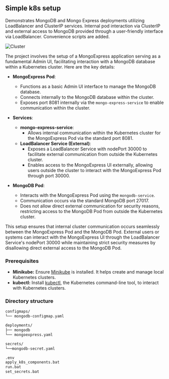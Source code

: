 ## Simple k8s setup
Demonstrates MongoDB and Mongo Express deployments utilizing LoadBalancer and ClusterIP services. Internal pod interaction via ClusterIP and external access to MongoDB provided through a user-friendly interface via LoadBalancer. Convenience scripts are added.

![Cluster](https://github.com/AnelMusic/kubernetes_mongodb_express_usecase_internal_external_communication/assets/32487291/c5b59417-51de-4369-a09b-44e5e85f235e)

The project involves the setup of a MongoExpress application serving as a fundamental Admin UI, facilitating interaction with a MongoDB database within a Kubernetes cluster. Here are the key details:

- **MongoExpress Pod**:
  - Functions as a basic Admin UI interface to manage the MongoDB database.
  - Connects internally to the MongoDB database within the cluster.
  - Exposes port 8081 internally via the `mongo-express-service` to enable communication within the cluster.

- **Services**:
  - **mongo-express-service**:
    - Allows internal communication within the Kubernetes cluster for the MongoExpress Pod via the standard port 8081.
  - **LoadBalancer Service (External)**:
    - Exposes a LoadBalancer Service with nodePort 30000 to facilitate external communication from outside the Kubernetes cluster.
    - Enables access to the MongoExpress UI externally, allowing users outside the cluster to interact with the MongoExpress Pod through port 30000.

- **MongoDB Pod**:
  - Interacts with the MongoExpress Pod using the `mongodb-service`.
  - Communication occurs via the standard MongoDB port 27017.
  - Does not allow direct external communication for security reasons, restricting access to the MongoDB Pod from outside the Kubernetes cluster.

This setup ensures that internal cluster communication occurs seamlessly between the MongoExpress Pod and the MongoDB Pod. External users or systems can interact with the MongoExpress UI through the LoadBalancer Service's nodePort 30000 while maintaining strict security measures by disallowing direct external access to the MongoDB Pod.

### Prerequisites
- **Minikube:** Ensure [Minikube](https://minikube.sigs.k8s.io/docs/start/) is installed. It helps create and manage local Kubernetes clusters.
- **kubectl:** Install [kubectl](https://kubernetes.io/docs/tasks/tools/install-kubectl/), the Kubernetes command-line tool, to interact with Kubernetes clusters.

### Directory structure
```bash
configmaps/
└── mongodb-configmap.yaml                    

deployments/
├── mongodb
└── mongoexpress.yaml

secrets/
└──mongodb-secret.yaml

.env
apply_k8s_components.bat
run.bat
set_secrets.bat
```
